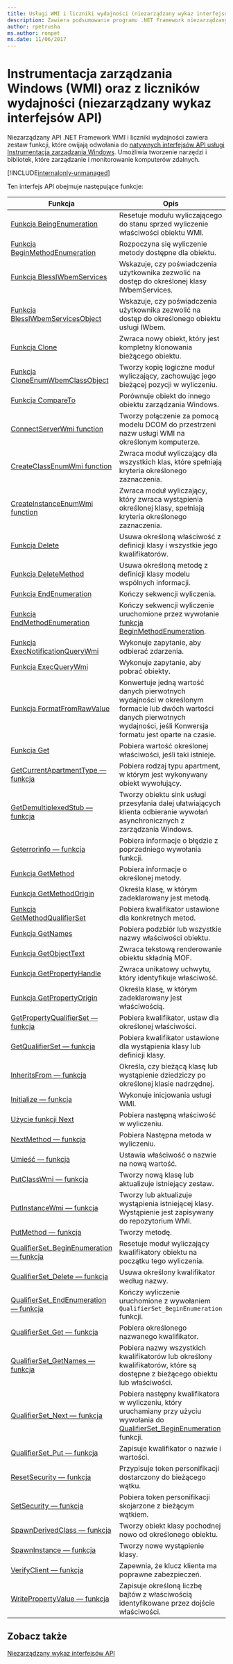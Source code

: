```yaml
---
title: Usługi WMI i liczniki wydajności (niezarządzany wykaz interfejsów API)
description: Zawiera podsumowanie programu .NET Framework niezarządzanych interfejsów API dla usługi WMI i wydajności informacje licznika.
author: rpetrusha
ms.author: ronpet
ms.date: 11/06/2017
---
```

# <a name="windows-management-instrumentation-wmi-and-performance-counters-unmanaged-api-reference"></a>Instrumentacja zarządzania Windows (WMI) oraz z liczników wydajności (niezarządzany wykaz interfejsów API)

Niezarządzany API .NET Framework WMI i liczniki wydajności zawiera zestaw funkcji, które owijają odwołania do [natywnych interfejsów API usługi Instrumentacja zarządzania Windows](/windows/desktop/WmiSdk/com-api-for-wmi). Umożliwia tworzenie narzędzi i bibliotek, które zarządzanie i monitorowanie komputerów zdalnych.

[!INCLUDE[internalonly-unmanaged](../../../../includes/internalonly-unmanaged.md)]
  
Ten interfejs API obejmuje następujące funkcje:

| Funkcja | Opis |
|---------|---------|
| [Funkcja BeingEnumeration](beginenumeration.md) | Resetuje modułu wyliczającego do stanu sprzed wyliczenie właściwości obiektu WMI. |
| [Funkcja BeginMethodEnumeration](beginmethodenumeration.md) |  Rozpoczyna się wyliczenie metody dostępne dla obiektu. |
| [Funkcja BlessIWbemServices](blessiwbemservices.md) | Wskazuje, czy poświadczenia użytkownika zezwolić na dostęp do określonej klasy IWbemServices. |
| [Funkcja BlessIWbemServicesObject](blessiwbemservicesobject.md) | Wskazuje, czy poświadczenia użytkownika zezwolić na dostęp do określonego obiektu usługi IWbem. |
| [Funkcja Clone](clone.md) | Zwraca nowy obiekt, który jest kompletny klonowania bieżącego obiektu. |
| [Funkcja CloneEnumWbemClassObject](cloneenumwbemclassobject.md) | Tworzy kopię logiczne moduł wyliczający, zachowując jego bieżącej pozycji w wyliczeniu. |
| [Funkcja CompareTo](compareto.md) | Porównuje obiekt do innego obiektu zarządzania Windows. |
| [ConnectServerWmi function](connectserverwmi.md) | Tworzy połączenie za pomocą modelu DCOM do przestrzeni nazw usługi WMI na określonym komputerze. |
| [CreateClassEnumWmi function](createclassenumwmi.md) | Zwraca moduł wyliczający dla wszystkich klas, które spełniają kryteria określonego zaznaczenia. |
| [CreateInstanceEnumWmi function](createinstanceenumwmi.md) | Zwraca moduł wyliczający, który zwraca wystąpienia określonej klasy, spełniają kryteria określonego zaznaczenia. |
| [Funkcja Delete](delete.md) | Usuwa określoną właściwość z definicji klasy i wszystkie jego kwalifikatorów. |
| [Funkcja DeleteMethod](deletemethod.md) | Usuwa określoną metodę z definicji klasy modelu wspólnych informacji. |
| [Funkcja EndEnumeration](endenumeration.md) | Kończy sekwencji wyliczenia. | 
| [Funkcja EndMethodEnumeration](endmethodenumeration.md) | Kończy sekwencji wyliczenie uruchomione przez wywołanie [funkcja BeginMethodEnumeration](beginmethodenumeration.md). |
| [Funkcja ExecNotificationQueryWmi](execnotificationquerywmi.md) | Wykonuje zapytanie, aby odbierać zdarzenia. |
| [Funkcja ExecQueryWmi](execquerywmi.md) | Wykonuje zapytanie, aby pobrać obiekty. |
| [Funkcja FormatFromRawValue](formatfromrawvalue.md) | Konwertuje jedną wartość danych pierwotnych wydajności w określonym formacie lub dwóch wartości danych pierwotnych wydajności, jeśli Konwersja formatu jest oparte na czasie. | 
| [Funkcja Get](get.md) | Pobiera wartość określonej właściwości, jeśli taki istnieje. |
| [GetCurrentApartmentType — funkcja](getcurrentapartmenttype.md) | Pobiera rodzaj typu apartment, w którym jest wykonywany obiekt wywołujący. |
| [GetDemultiplexedStub — funkcja](getdemultiplexedstub.md) | Tworzy obiektu sink usługi przesyłania dalej ułatwiających klienta odbieranie wywołań asynchronicznych z zarządzania Windows. |
| [Geterrorinfo — funkcja](geterrorinfo.md) | Pobiera informacje o błędzie z poprzedniego wywołania funkcji. | 
| [Funkcja GetMethod](getmethod.md) | Pobiera informacje o określonej metody. | 
| [Funkcja GetMethodOrigin](getmethodorigin.md) | Określa klasę, w którym zadeklarowany jest metodą. |
| [Funkcja GetMethodQualifierSet](getmethodqualifierset.md) | Pobiera kwalifikator ustawione dla konkretnych metod. |
| [Funkcja GetNames](getnames.md) | Pobiera podzbiór lub wszystkie nazwy właściwości obiektu. |
| [Funkcja GetObjectText](getobjecttext.md) | Zwraca tekstową renderowanie obiektu składnią MOF. | 
| [Funkcja GetPropertyHandle](getpropertyhandle.md) | Zwraca unikatowy uchwytu, który identyfikuje właściwość. |
| [Funkcja GetPropertyOrigin](getpropertyorigin.md) | Określa klasę, w którym zadeklarowany jest właściwością. |
| [GetPropertyQualifierSet — funkcja](getpropertyqualifierset.md) | Pobiera kwalifikator, ustaw dla określonej właściwości.  |
| [GetQualifierSet — funkcja](getqualifierset.md) | Pobiera kwalifikator ustawione dla wystąpienia klasy lub definicji klasy. |
| [InheritsFrom — funkcja](inheritsfrom.md) | Określa, czy bieżącą klasę lub wystąpienie dziedziczy po określonej klasie nadrzędnej. |
| [Initialize — funkcja](initialize.md) | Wykonuje inicjowania usługi WMI. |
| [Użycie funkcji Next](next.md) | Pobiera następną właściwość w wyliczeniu. | 
| [NextMethod — funkcja](nextmethod.md) | Pobiera Następna metoda w wyliczeniu. |
| [Umieść — funkcja](put.md) | Ustawia właściwość o nazwie na nową wartość. |
| [PutClassWmi — funkcja](putclasswmi.md) | Tworzy nową klasę lub aktualizuje istniejący zestaw. |
| [PutInstanceWmi — funkcja](putinstancewmi.md) | Tworzy lub aktualizuje wystąpienia istniejącej klasy. Wystąpienie jest zapisywany do repozytorium WMI. |
| [PutMethod — funkcja](putmethod.md) | Tworzy metodę. |
| [QualifierSet_BeginEnumeration — funkcja](qualifierset-beginenumeration.md) | Resetuje moduł wyliczający kwalifikatory obiektu na początku tego wyliczenia. |
| [QualifierSet_Delete — funkcja](qualifierset-delete.md) | Usuwa określony kwalifikator według nazwy.  |
| [QualifierSet_EndEnumeration — funkcja](qualifierset-endenumeration.md) | Kończy wyliczenie uruchomione z wywołaniem `QualifierSet_BeginEnumeration` funkcji. |
| [QualifierSet_Get — funkcja](qualifierset-get.md) | Pobiera określonego nazwanego kwalifikator.  |
| [QualifierSet_GetNames — funkcja](qualifierset-getnames.md) | Pobiera nazwy wszystkich kwalifikatorów lub określony kwalifikatorów, które są dostępne z bieżącego obiektu lub właściwości. |
| [QualifierSet_Next — funkcja](qualifierset-next.md) | Pobiera następny kwalifikatora w wyliczeniu, który uruchamiany przy użyciu wywołania do [QualifierSet_BeginEnumeration](qualifierset-beginenumeration.md) funkcji. |
| [QualifierSet_Put — funkcja](qualifierset-put.md) | Zapisuje kwalifikator o nazwie i wartości. |
| [ResetSecurity — funkcja](resetsecurity.md) | Przypisuje token personifikacji dostarczony do bieżącego wątku. |
| [SetSecurity — funkcja](setsecurity.md) | Pobiera token personifikacji skojarzone z bieżącym wątkiem. |
| [SpawnDerivedClass — funkcja](spawnderivedclass.md) | Tworzy obiekt klasy pochodnej nowo od określonego obiektu. | 
| [SpawnInstance — funkcja](spawninstance.md) | Tworzy nowe wystąpienie klasy. |   
| [VerifyClient — funkcja](verifyclientkey.md) | Zapewnia, że klucz klienta ma poprawne zabezpieczeń. |
| [WritePropertyValue — funkcja](writepropertyvalue.md) | Zapisuje określoną liczbę bajtów z właściwością identyfikowane przez dojście właściwości. |

## <a name="see-also"></a>Zobacz także

[Niezarządzany wykaz interfejsów API](../index.md) 
